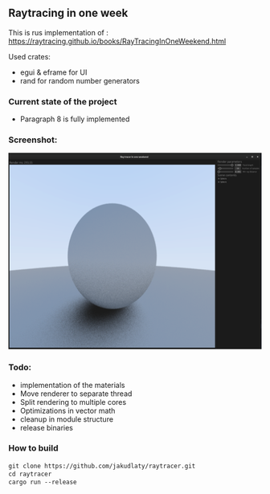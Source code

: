 ## Raytracing in one week

This is rus implementation of : https://raytracing.github.io/books/RayTracingInOneWeekend.html

Used crates:
- egui & eframe for UI
- rand for random number generators

### Current state of the project
- Paragraph 8 is fully implemented

### Screenshot:
![screenshot](screenshots/8_5_lambert.png)

### Todo:
- implementation of the materials
- Move renderer to separate thread
- Split rendering to multiple cores
- Optimizations in vector math
- cleanup in module structure
- release binaries

### How to build
```shell
git clone https://github.com/jakudlaty/raytracer.git
cd raytracer
cargo run --release
```